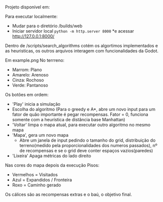 
Projeto disponível em: 

Para executar localmente:
* Mudar para o diretório /builds/web
* Iniciar servidor local
`python -m http.server 8000`
*e acessar
http://127.0.0.1:8000/

Dentro de /scripts/search_algorithms cotém os algortimos implementados e as heuristicas, os outros arquivos interagem com funcionalidades da Godot.

Em example.png
No terrreno:
* Marrom: Plano
* Amarelo: Arenoso
* Cinza: Rochoso
* Verde: Pantanoso

Os botões em ordem: 
* 'Play' inicia a simulação
* Escolha do algoritmo (Para o greedy e A*, abre um novo input para um fator de quão importante é pegar recompensas. Fator = 0, funciona somente com a heurística de distância base Manhattan)
* 'Voltar' limpa o mapa atual, para executar outro algoritmo no mesmo mapa
* 'Mapa', gera um novo mapa 
    * Abre um janela de input pedindo o tamanho do grid, distribuição do terreno(medido pela proporcionalidades dos numeros passados), nº de recompensas e se o grid deve conter espaços vazios(paredes)
* 'Lixeira' Apaga métricas do lado direito

Nas cores do mapa depois da execução Pisos:
* Vermelhos = Visitados
* Azul = Expandidos / Fronteira
* Roxo = Caminho gerado

Os cálices são as recompensas extras e o baú, o objetivo final.